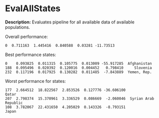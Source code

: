 
# EvalAllStates

**Description:** Evaluates pipeline for all available data of available populations.

Overall performance:

```        mae       mse      rmse     mape        r2
0  0.711163  1.445416  0.840588  0.03281 -11.73513
```


Best performance states:

```          mae       mse      rmse      mape         r2        state
0    0.093825  0.011315  0.105775  0.013009 -55.917285  Afghanistan
188  0.095496  0.020392  0.120016  0.004452   0.798410     Slovenia
232  0.117196  0.017925  0.130282  0.011485  -7.843889  Yemen, Rep.
```


Worst performance for states:

```          mae        mse      rmse      mape         r2                 state
177  2.664512  18.822567  2.853526  0.127776 -36.606100                 Qatar
207  2.798374  15.370961  3.336529  0.086669  -2.060046  Syrian Arab Republic
108  3.782067  22.431650  4.205029  0.143326  -8.793151                 Japan
```


